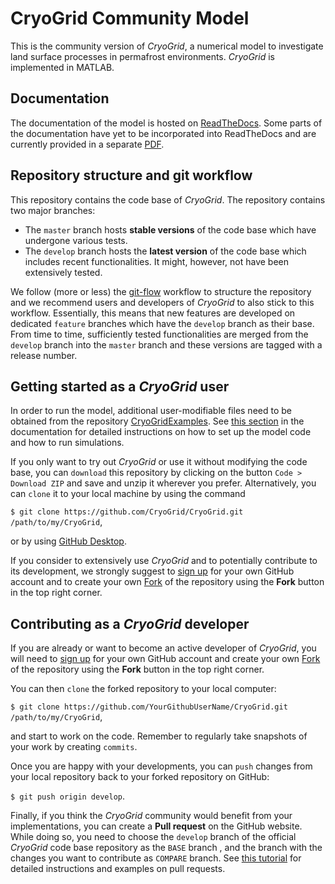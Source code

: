 # CryoGrid Community Model

This is the community version of *CryoGrid*, a numerical model to investigate land surface processes in permafrost environments. *CryoGrid* is implemented in MATLAB.



## Documentation

The documentation of the model is hosted on [ReadTheDocs](https://cryogrid-documentation.readthedocs.io/en/latest/). Some parts of the documentation have yet to be incorporated into ReadTheDocs and are currently provided in a separate [PDF](./CryoGrid_documentation.pdf).



## Repository structure and git workflow

This repository contains the code base of *CryoGrid*. The repository contains two major branches:

- The `master` branch hosts **stable versions** of the code base which have undergone various tests.
- The `develop` branch hosts the **latest version** of the code base which includes recent functionalities. It might, however, not have been extensively tested. 

We follow (more or less) the [git-flow](https://nvie.com/posts/a-successful-git-branching-model/) workflow to structure the repository and we recommend users and developers of *CryoGrid* to also stick to this workflow. Essentially, this means that new features are developed on dedicated `feature` branches which have the `develop` branch as their base. From time to time, sufficiently tested functionalities are merged from the `develop` branch into the `master` branch and these versions are tagged with a release number.



## Getting started as a *CryoGrid* user

In order to run the model, additional user-modifiable files need to be obtained from the repository [CryoGridExamples](https://github.com/CryoGrid/CryoGridExamples). See [this section](https://cryogrid-documentation.readthedocs.io/en/latest/source/Quick%20start.html#get-started-getting-code-and-examples-for-running-your-first-model) in the documentation for detailed instructions on how to set up the model code and how to run simulations.

If you only want to try out *CryoGrid* or use it without modifying the code base, you can `download` this repository by clicking on the button `Code > Download ZIP` and save and unzip it wherever you prefer. Alternatively, you can `clone` it to your local machine by using the command 

`$ git clone https://github.com/CryoGrid/CryoGrid.git /path/to/my/CryoGrid`, 

or by using [GitHub Desktop](https://desktop.github.com/).

If you consider to extensively use *CryoGrid* and to potentially contribute to its development, we strongly suggest to [sign up](https://github.com/join?ref_cta=Sign+up&ref_loc=header+logged+out&ref_page=%2F&source=header-home) for your own GitHub account and to create your own [Fork](https://guides.github.com/activities/forking/) of the repository using the **Fork** button in the top right corner. 



## Contributing as a *CryoGrid* developer

If you are already or want to become an active developer of *CryoGrid*, you will need to [sign up](https://github.com/join?ref_cta=Sign+up&ref_loc=header+logged+out&ref_page=%2F&source=header-home) for your own GitHub account and create your own [Fork](https://guides.github.com/activities/forking/) of the repository using the **Fork** button in the top right corner. 

You can then  `clone` the forked repository to your local computer:

`$ git clone https://github.com/YourGithubUserName/CryoGrid.git /path/to/my/CryoGrid`,

and start to work on the code. Remember to regularly take snapshots of your work by creating `commits`. 

Once you are happy with your developments, you can `push` changes from your local repository back to your forked repository on GitHub:

`$ git push origin develop`.

Finally, if you think the *CryoGrid* community would benefit from your implementations, you can create a **Pull request** on the GitHub website. While doing so, you need to choose the `develop` branch of the official *CryoGrid* code base repository as the `BASE` branch , and the branch with the changes you want to contribute as `COMPARE` branch. See [this tutorial](https://www.earthdatascience.org/courses/intro-to-earth-data-science/git-github/github-collaboration/how-to-submit-pull-requests-on-github/) for detailed instructions and examples on pull requests.

